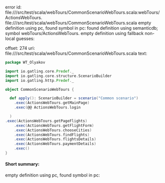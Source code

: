 error id: file://<WORKSPACE>/src/test/scala/webTours/CommonScenarioWebTours.scala:webTours/ActionsWebTours.
file://<WORKSPACE>/src/test/scala/webTours/CommonScenarioWebTours.scala
empty definition using pc, found symbol in pc: 
found definition using semanticdb; symbol webTours/ActionsWebTours.
empty definition using fallback
non-local guesses:

offset: 274
uri: file://<WORKSPACE>/src/test/scala/webTours/CommonScenarioWebTours.scala
text:

```scala
package WT_Olyakov

import io.gatling.core.Predef._
import io.gatling.core.structure.ScenarioBuilder
import io.gatling.http.Predef._

object CommonScenarioWebTours {

  def apply(): ScenarioBuilder = scenario("Common scenario")
    .exec(ActionsWebTours.getMainPage)
    .exec(@@ ActionsWebTours.login

  )
.exec(ActionsWebTours.getPageFlights)
    .exec(ActionsWebTours.getFlightForm)
    .exec(ActionsWebTours.chooseCities)
    .exec(ActionsWebTours.findFlights)
    .exec(ActionsWebTours.flightsDetails)
    .exec(ActionsWebTours.paymentDetails)
    .exec()
}


```


#### Short summary: 

empty definition using pc, found symbol in pc: 